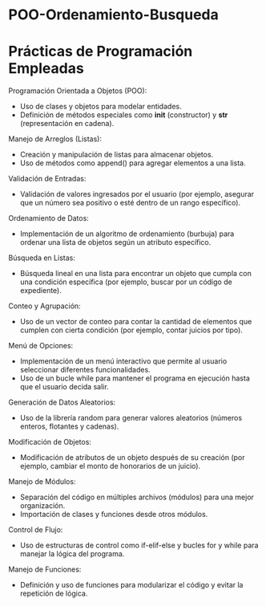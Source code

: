 # POO-Ordenamiento-Busqueda

# Prácticas de Programación Empleadas

Programación Orientada a Objetos (POO):
+ Uso de clases y objetos para modelar entidades.
+ Definición de métodos especiales como __init__ (constructor) y __str__ (representación en cadena).

Manejo de Arreglos (Listas):
+ Creación y manipulación de listas para almacenar objetos.
+ Uso de métodos como append() para agregar elementos a una lista.

Validación de Entradas:
+ Validación de valores ingresados por el usuario (por ejemplo, asegurar que un número sea positivo o esté dentro de un rango específico).

Ordenamiento de Datos:
+ Implementación de un algoritmo de ordenamiento (burbuja) para ordenar una lista de objetos según un atributo específico.

Búsqueda en Listas:
+ Búsqueda lineal en una lista para encontrar un objeto que cumpla con una condición específica (por ejemplo, buscar por un código de expediente).

Conteo y Agrupación:
+ Uso de un vector de conteo para contar la cantidad de elementos que cumplen con cierta condición (por ejemplo, contar juicios por tipo).

Menú de Opciones:
+ Implementación de un menú interactivo que permite al usuario seleccionar diferentes funcionalidades.
+ Uso de un bucle while para mantener el programa en ejecución hasta que el usuario decida salir.

Generación de Datos Aleatorios:
+ Uso de la librería random para generar valores aleatorios (números enteros, flotantes y cadenas).

Modificación de Objetos:
+ Modificación de atributos de un objeto después de su creación (por ejemplo, cambiar el monto de honorarios de un juicio).

Manejo de Módulos:
+ Separación del código en múltiples archivos (módulos) para una mejor organización.
+ Importación de clases y funciones desde otros módulos.

Control de Flujo:
+ Uso de estructuras de control como if-elif-else y bucles for y while para manejar la lógica del programa.

Manejo de Funciones:
+ Definición y uso de funciones para modularizar el código y evitar la repetición de lógica.
